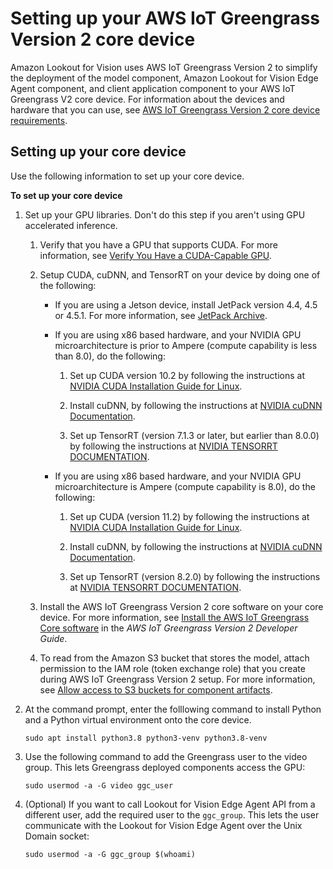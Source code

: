 # Setting up your AWS IoT Greengrass Version 2 core device<a name="models-devices-setup-core-device"></a>

Amazon Lookout for Vision uses AWS IoT Greengrass Version 2 to simplify the deployment of the model component, Amazon Lookout for Vision Edge Agent component, and client application component to your AWS IoT Greengrass V2 core device\. For information about the devices and hardware that you can use, see [AWS IoT Greengrass Version 2 core device requirements](models-devices-setup-requirements.md)\.   

## Setting up your core device<a name="models-devices-setup-core-device-set-up"></a>

Use the following information to set up your core device\.

**To set up your core device**

1. Set up your GPU libraries\. Don't do this step if you aren't using GPU accelerated inference\. 

   1. Verify that you have a GPU that supports CUDA\. For more information, see [Verify You Have a CUDA\-Capable GPU](https://docs.nvidia.com/cuda/cuda-installation-guide-linux/index.html#verify-you-have-cuda-enabled-system)\.

   1. Setup CUDA, cuDNN, and TensorRT on your device by doing one of the following: 
      + If you are using a Jetson device, install JetPack version 4\.4, 4\.5 or 4\.5\.1\. For more information, see [JetPack Archive](https://developer.nvidia.com/embedded/jetpack-archive)\.
      + If you are using x86 based hardware, and your NVIDIA GPU microarchitecture is prior to Ampere \(compute capability is less than 8\.0\), do the following:

        1. Set up CUDA version 10\.2 by following the instructions at [NVIDIA CUDA Installation Guide for Linux]( https://docs.nvidia.com/cuda/archive/10.2/cuda-installation-guide-linux/index.html)\.

        1. Install cuDNN, by following the instructions at [NVIDIA cuDNN Documentation](https://docs.nvidia.com/deeplearning/cudnn/install-guide/index.html)\. 

        1. Set up TensorRT \(version 7\.1\.3 or later, but earlier than 8\.0\.0\) by following the instructions at [NVIDIA TENSORRT DOCUMENTATION](https://docs.nvidia.com/deeplearning/tensorrt/install-guide/index.html)\. 
      + If you are using x86 based hardware, and your NVIDIA GPU microarchitecture is Ampere \(compute capability is 8\.0\), do the following:

        1. Set up CUDA \(version 11\.2\) by following the instructions at [NVIDIA CUDA Installation Guide for Linux](https://docs.nvidia.com/cuda/archive/11.2.0/cuda-installation-guide-linux/index.html)\. 

        1. Install cuDNN, by following the instructions at [NVIDIA cuDNN Documentation](https://docs.nvidia.com/deeplearning/cudnn/install-guide/index.html)\. 

        1. Set up TensorRT \(version 8\.2\.0\) by following the instructions at [NVIDIA TENSORRT DOCUMENTATION](https://docs.nvidia.com/deeplearning/tensorrt/install-guide/index.html)\. 

   1. Install the AWS IoT Greengrass Version 2 core software on your core device\. For more information, see [Install the AWS IoT Greengrass Core software](https://docs.aws.amazon.com/greengrass/v2/developerguide/getting-started.html#install-greengrass-v2) in the *AWS IoT Greengrass Version 2 Developer Guide*\. 

   1. To read from the Amazon S3 bucket that stores the model, attach permission to the IAM role \(token exchange role\) that you create during AWS IoT Greengrass Version 2 setup\. For more information, see [Allow access to S3 buckets for component artifacts](https://docs.aws.amazon.com/greengrass/v2/developerguide/device-service-role.html#device-service-role-access-s3-bucket)\.

1. At the command prompt, enter the folllowing command to install Python and a Python virtual environment onto the core device\.

   ```
   sudo apt install python3.8 python3-venv python3.8-venv
   ```

1. Use the following command to add the Greengrass user to the video group\. This lets Greengrass deployed components access the GPU:

   ```
   sudo usermod -a -G video ggc_user
   ```

1. \(Optional\) If you want to call Lookout for Vision Edge Agent API from a different user, add the required user to the `ggc_group`\. This lets the user communicate with the Lookout for Vision Edge Agent over the Unix Domain socket:

   ```
   sudo usermod -a -G ggc_group $(whoami)
   ```